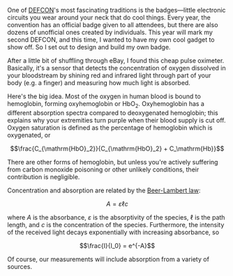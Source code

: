 One of [DEFCON](https://en.wikipedia.org/wiki/DEF_CON)'s most fascinating traditions is the badges&mdash;little electronic circuits you wear around your neck that do cool things. Every year, the convention has an official badge given to all attendees, but there are also dozens of unofficial ones created by individuals. This year will mark my second DEFCON, and this time, I wanted to have my own cool gadget to show off. So I set out to design and build my own badge.

After a little bit of shuffling through eBay, I found this cheap pulse oximeter. Basically, it's a sensor that detects the concentration of oxygen dissolved in your bloodstream by shining red and infrared light through part of your body (e.g. a finger) and measuring how much light is absorbed.

Here's the big idea. Most of the oxygen in human blood is bound to hemoglobin, forming oxyhemoglobin or HbO<sub>2</sub>. Oxyhemoglobin has a different absorption spectra compared to deoxygenated hemoglobin; this explains why your extremities turn purple when their blood supply is cut off. Oxygen saturation is defined as the percentage of hemoglobin which is oxygenated, or

$$\frac{C_{\mathrm{HbO}_2}}{C_{\mathrm{HbO}_2} + C_\mathrm{Hb}}$$

There are other forms of hemoglobin, but unless you're actively suffering from carbon monoxide poisoning or other unlikely conditions, their contribution is negligible.

Concentration and absorption are related by the [Beer-Lambert law](https://en.wikipedia.org/wiki/Beer%E2%80%93Lambert_law):

$$A = \varepsilon \ell c$$

where $A$ is the absorbance, $\varepsilon$ is the absorptivity of the species, $\ell$ is the path length, and $c$ is the concentration of the species. Furthermore, the intensity of the received light decays exponentially with increasing absorbance, so 

$$\frac{I}{I_0} = e^{-A}$$

Of course, our measurements will include absorption from a variety of sources. 